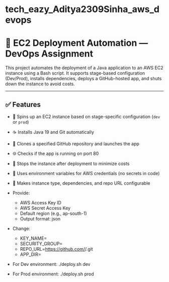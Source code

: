 # tech_eazy_Aditya2309Sinha_aws_devops

# 🚀 EC2 Deployment Automation — DevOps Assignment

This project automates the deployment of a Java application to an AWS EC2 instance using a Bash script. It supports stage-based configuration (Dev/Prod), installs dependencies, deploys a GitHub-hosted app, and shuts down the instance to avoid costs.

---

## ✅ Features

- 🔄 Spins up an EC2 instance based on stage-specific configuration (`dev` or `prod`)
- ☕ Installs Java 19 and Git automatically
- 📂 Clones a specified GitHub repository and launches the app
- 🌐 Checks if the app is running on port 80
- 💸 Stops the instance after deployment to minimize costs
- 🔐 Uses environment variables for AWS credentials (no secrets in code)
- 📁 Makes instance type, dependencies, and repo URL configurable

- Provide:

  - AWS Access Key ID
  - AWS Secret Access Key
  - Default region (e.g., ap-south-1)
  - Output format: json

- Change:
  - KEY_NAME=
  - SECURITY_GROUP=
  - REPO_URL=https://github.com/<your-username>/<your-repo>.git
  - APP_DIR=<your-repo-name>

- For Dev environment:
          ./deploy.sh dev

- For Prod environment:
          ./deploy.sh prod

